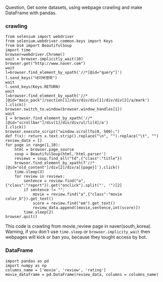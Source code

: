 Question, Get some datasets, using webpage crawling and make DataFrame with pandas.
### crawling
```
from selenium import webdriver
from selenium.webdriver.common.keys import Keys
from bs4 import BeautifulSoup
import time
browser=webdriver.Chrome()
wait = browser.implicitly_wait(10)
browser.get("http://www.naver.com")
wait
l=browser.find_element_by_xpath('//*[@id="query"]')
l.send_keys("네이버영화")
wait
l.send_keys(Keys.RETURN)
wait
l=browser.find_element_by_xpath('//*[@id="main_pack"]/section[1]/div/div/div[1]/div/div[2]/a/mark')
l.click()
browser.switch_to.window(browser.window_handles[1])
wait
I = browser.find_element_by_xpath('//*[@id="scrollbar"]/div[1]/div/div/ul/li[4]/a')
I.click()
browser.execute_script("window.scrollTo(0, 500);")
def f(x): return x.text.strip().replace("\n", "").replace("\t", "")
review_data = []
for page in range(1,10):
    html = browser.page_source
    soup = BeautifulSoup(html,'html.parser')
    reviews = soup.find_all("td",{"class":"title"})
    browser.find_element_by_xpath(f'//*[@id="old_content"]/div[2]/div/a[{page}]').click()
    time.sleep(3)
    for review in reviews:
        sentence = review.find("a",{"class":"report"}).get("onclick").split("', '")[2]
        if sentence != "":
            movie = review.find("a",{"class":"movie color_b"}).get_text()
            score = review.find("em").get_text()
            review_data.append([movie,sentence,int(score)])
        time.sleep(2)
browser.quit()
```
This code is crawling from movie_review page in naver(south_korea).
Warning, if you don't use ```time.sleep``` or ```browser.implicity_wait``` then webpages will kick or ban you, because they tought access by bot.  

### DataFrame
```
import pandas as pd
import numpy as np
columns_name = ['movie', 'review', 'rating']
movie_dataframe = pd.DataFrame(review_data, columns = columns_name)
```
